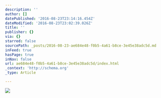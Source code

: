 ```yaml
---
description: ''
author: []
datePublished: '2016-08-23T23:14:16.454Z'
dateModified: '2016-08-23T23:02:39.026Z'
title: ''
publisher: {}
via: {}
starred: false
sourcePath: _posts/2016-08-23-ae684e48-f0b5-4a61-b8ce-3e45e38adc5d.md
inFeed: true
hasPage: true
inNav: false
url: ae684e48-f0b5-4a61-b8ce-3e45e38adc5d/index.html
_context: 'http://schema.org'
_type: Article

---
```

![](https://the-grid-user-content.s3-us-west-2.amazonaws.com/f14c7528-4603-4fa5-bec9-80eca962270f.jpg)